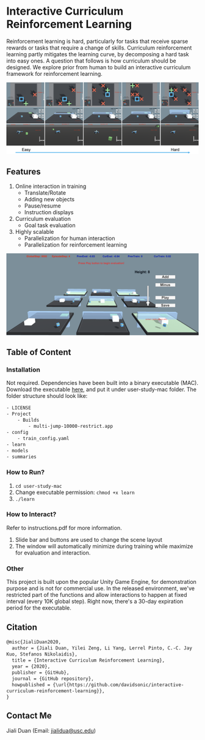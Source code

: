 
# Interactive Curriculum Reinforcement Learning

Reinforcement learning is hard, particularly for tasks that receive sparse rewards or tasks that require a change of skills. Curriculum reinforcement learning partly mitigates the learning curve, by decomposing a hard task into easy ones.  A question that follows is how curriculum should be designed. We explore prior from human to build an interactive curriculum framework for reinforcement learning.

![png](imgs/envs.png)


## Features
1. Online interaction in training
	- Translate/Rotate
	- Adding new objects
	- Pause/resume 
	- Instruction displays
2. Curriculum evaluation
	- Goal task evaluation
3. Highly scalable
	- Parallelization for human interaction
	- Parallelization for reinforcement learning

![png](imgs/parallel.png)


## Table of Content

### Installation
Not required. Dependencies have been built into a binary executable (MAC). Download the executable <a href="https://drive.google.com/file/d/1qXGxU6he_3ycbahLQe5UYgYhdcxuY7nY/view?usp=sharing">here</a>, and put it under user-study-mac folder. The folder structure should look like: 
```
- LICENSE
- Project
	- Builds
		- multi-jump-10000-restrict.app
- config
	- train_config.yaml
- learn
- models
- summaries
```
	
### How to Run?
1. `cd user-study-mac`
2. Change executable permission: `chmod +x learn`
3. `./learn`

### How to Interact?
Refer to instructions.pdf for more information. 

1. Slide bar and buttons are used to change the scene layout 
2. The window will automatically minimize during training while maximize for evaluation and interaction.


### Other
This project is built upon the popular Unity Game Engine, for demonstration purpose and is not for commercial use.
In the released environment, we've restricted part of the functions and allow interactions to happen at fixed interval (every 10K global step). 
Right now, there's a 30-day expiration period for the executable. 


## Citation

```
@misc{JialiDuan2020,
  author = {Jiali Duan, Yilei Zeng, Li Yang, Lerrel Pinto, C.-C. Jay Kuo, Stefanos Nikolaidis},
  title = {Interactive Curriculum Reinforcement Learning},
  year = {2020},
  publisher = {GitHub},
  journal = {GitHub repository},
  howpublished = {\url{https://github.com/davidsonic/interactive-curriculum-reinforcement-learning}},
}
```
## Contact Me
Jiali Duan (Email: jialidua@usc.edu)